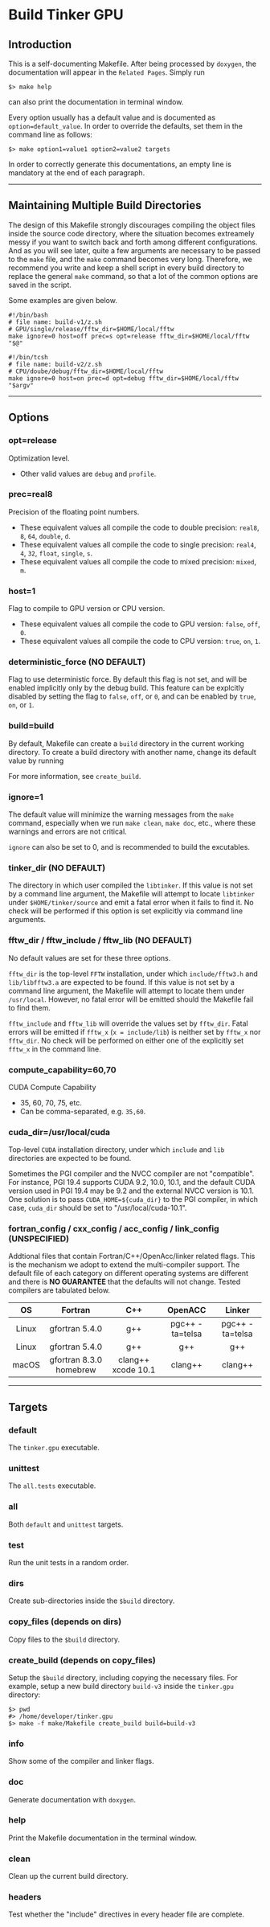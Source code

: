# Build Tinker GPU

## Introduction
This is a self-documenting Makefile. After being processed by `doxygen`,
the documentation will appear in the `Related Pages`. Simply run
```
$> make help
```
can also print the documentation in terminal window.

Every option usually has a default value and is documented as
`option=default_value`. In order to override the defaults, set
them in the command line as follows:
```
$> make option1=value1 option2=value2 targets
```

In order to correctly generate this documentations, an empty line is
mandatory at the end of each paragraph.

------

## Maintaining Multiple Build Directories

The design of this Makefile strongly discourages compiling the object files
inside the source code directory, where the situation becomes extreamely
messy if you want to switch back and forth among different configurations.
And as you will see later, quite a few arguments are necessary to be passed
to the `make` file, and the `make` command becomes very long. Therefore, we
recommend you write and keep a shell script in every build directory to
replace the general `make` command, so that a lot of the common options are
saved in the script.

Some examples are given below.

```
#!/bin/bash
# file name: build-v1/z.sh
# GPU/single/release/fftw_dir=$HOME/local/fftw
make ignore=0 host=off prec=s opt=release fftw_dir=$HOME/local/fftw "$@"
```

```
#!/bin/tcsh
# file name: build-v2/z.sh
# CPU/doube/debug/fftw_dir=$HOME/local/fftw
make ignore=0 host=on prec=d opt=debug fftw_dir=$HOME/local/fftw "$argv"
```

------

## Options

### opt=release
Optimization level.
   - Other valid values are `debug` and `profile`.

### prec=real8
Precision of the floating point numbers.
  - These equivalent values all compile the code to double precision:
    `real8`, `8`, `64`, `double`, `d`.
  - These equivalent values all compile the code to single precision:
    `real4`, `4`, `32`, `float`, `single`, `s`.
  - These equivalent values all compile the code to mixed precision:
    `mixed`, `m`.

### host=1
Flag to compile to GPU version or CPU version.
  - These equivalent values all compile the code to GPU version:
    `false`, `off`, `0`.
  - These equivalent values all compile the code to CPU version:
    `true`, `on`, `1`.

### deterministic_force (NO DEFAULT)
Flag to use deterministic force. By default this flag is not set, and will
be enabled implicitly only by the debug build. This feature can be explcitly
disabled by setting the flag to `false`, `off`, or `0`, and can be enabled
by `true`, `on`, or `1`.

### build=build
By default, Makefile can create a `build` directory in the current
working directory. To create a build directory with another name,
change its default value by running

For more information, see `create_build`.

### ignore=1
The default value will minimize the warning messages from the `make`
command, especially when we run `make clean`, `make doc`, etc., where
these warnings and errors are not critical.

`ignore` can also be set to 0, and is recommended to build the excutables.

### tinker_dir (NO DEFAULT)
The directory in which user compiled the `libtinker`.
If this value is not set by a command line argument, the Makefile will
attempt to locate `libtinker` under `$HOME/tinker/source` and emit a fatal
error when it fails to find it. No check will be performed if this option
is set explicitly via command line arguments.

### fftw_dir / fftw_include / fftw_lib (NO DEFAULT)
No default values are set for these three options.

`fftw_dir` is the top-level `FFTW` installation, under which
`include/fftw3.h` and `lib/libfftw3.a` are expected to be found.
If this value is not set by a command line argument, the Makefile will
attempt to locate them under `/usr/local`. However, no fatal error will
be emitted should the Makefile fail to find them.

`fftw_include` and `fftw_lib` will override the values set by `fftw_dir`.
Fatal errors will be emitted if `fftw_x` (`x = include/lib`) is neither set
by `fftw_x` nor `fftw_dir`. No check will be performed on either one of the
explicitly set `fftw_x` in the command line.

### compute_capability=60,70
CUDA Compute Capability
  - 35, 60, 70, 75, etc.
  - Can be comma-separated, e.g. `35,60`.

### cuda_dir=/usr/local/cuda
Top-level `CUDA` installation directory, under which `include` and `lib`
directories are expected to be found.

Sometimes the PGI compiler and the NVCC compiler are not "compatible". For
instance, PGI 19.4 supports CUDA 9.2, 10.0, 10.1, and the default CUDA
version used in PGI 19.4 may be 9.2 and the external NVCC version is 10.1.
One solution is to pass `CUDA_HOME=${cuda_dir}` to the PGI compiler, in
which case, `cuda_dir` should be set to "/usr/local/cuda-10.1".

### fortran_config / cxx_config / acc_config / link_config (UNSPECIFIED)
Addtional files that contain Fortran/C++/OpenAcc/linker related flags.
This is the mechanism we adopt to extend the multi-compiler support.
The default file of each category on different operating systems are
different and there is **NO GUARANTEE** that the defaults will not change.
Tested compilers are tabulated below.

| OS    | Fortran                 | C++                | OpenACC         | Linker          |
|:-----:|:-----------------------:|:------------------:|:---------------:|:---------------:|
| Linux | gfortran 5.4.0          | g++                | pgc++ -ta=telsa | pgc++ -ta=telsa |
| Linux | gfortran 5.4.0          | g++                | g++             | g++             |
| macOS | gfortran 8.3.0 homebrew | clang++ xcode 10.1 | clang++         | clang++         |

------

## Targets

### default
The `tinker.gpu` executable.

### unittest
The `all.tests` executable.

### all
Both `default` and `unittest` targets.

### test
Run the unit tests in a random order.
### dirs
Create sub-directories inside the `$build` directory.
### copy_files (depends on dirs)
Copy files to the `$build` directory.
### create_build (depends on copy_files)
Setup the `$build` directory, including copying the necessary files.
For example, setup a new build directory `build-v3`
inside the `tinker.gpu` directory:

```
$> pwd
#> /home/developer/tinker.gpu
$> make -f make/Makefile create_build build=build-v3
```

### info
Show some of the compiler and linker flags.

### doc
Generate documentation with `doxygen`.

### help
Print the Makefile documentation in the terminal window.

### clean
Clean up the current build directory.

### headers
Test whether the "include" directives in every header file are complete.

